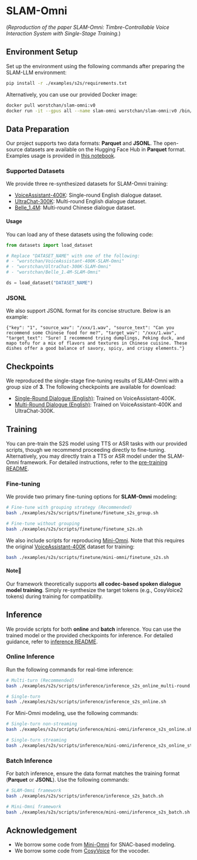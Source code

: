 # SLAM-Omni
(*Reproduction of the paper SLAM-Omni: Timbre-Controllable Voice Interaction System with Single-Stage Training.*)

## Environment Setup
Set up the environment using the following commands after preparing the SLAM-LLM environment:
```bash
pip install -r ./examples/s2s/requirements.txt
```

Alternatively, you can use our provided Docker image:
```bash
docker pull worstchan/slam-omni:v0
docker run -it --gpus all --name slam-omni worstchan/slam-omni:v0 /bin/bash
```

## Data Preparation

Our project supports two data formats: **Parquet** and **JSONL**. The open-source datasets are available on the Hugging Face Hub in **Parquet** format. Examples usage is provided in [this notebook](./demo/demo_data/demo.ipynb).

### Supported Datasets
We provide three re-synthesized datasets for SLAM-Omni training: 
- [VoiceAssistant-400K](https://huggingface.co/datasets/worstchan/VoiceAssistant-400K-SLAM-Omni): Single-round English dialogue dataset. 
- [UltraChat-300K](https://huggingface.co/datasets/worstchan/UltraChat-300K-SLAM-Omni): Multi-round English dialogue dataset. 
- [Belle_1.4M](https://huggingface.co/datasets/worstchan/Belle_1.4M-SLAM-Omni): Multi-round Chinese dialogue dataset.

#### Usage
You can load any of these datasets using the following code:
```python
from datasets import load_dataset

# Replace "DATASET_NAME" with one of the following:
# - "worstchan/VoiceAssistant-400K-SLAM-Omni"
# - "worstchan/UltraChat-300K-SLAM-Omni"
# - "worstchan/Belle_1.4M-SLAM-Omni"

ds = load_dataset("DATASET_NAME")
```

### JSONL
We also support JSONL format for its concise structure. Below is an example:
```jsonl
{"key": "1", "source_wav": "/xxx/1.wav", "source_text": "Can you recommend some Chinese food for me?", "target_wav": "/xxx/1.wav", "target_text": "Sure! I recommend trying dumplings, Peking duck, and mapo tofu for a mix of flavors and textures in Chinese cuisine. These dishes offer a good balance of savory, spicy, and crispy elements."}
```

## Checkpoints
We reproduced the single-stage fine-tuning results of SLAM-Omni with a group size of **3**. The following checkpoints are available for download:
- [Single-Round Dialogue (English)](https://drive.google.com/drive/folders/1ZmM1h5ZTvS-piuN-msmctmZdi51GWLAu?usp=sharing): Trained on VoiceAssistant-400K.
- [Multi-Round Dialogue (English)](https://drive.google.com/drive/folders/1xBNrqR2LWC0uEjezjx4aUgdsbstisboS?usp=sharing): Trained on VoiceAssistant-400K and UltraChat-300K.


## Training

You can pre-train the S2S model using TTS or ASR tasks with our provided scripts, though we recommend proceeding directly to fine-tuning. Alternatively, you may directly train a TTS or ASR model under the SLAM-Omni framework. For detailed instructions, refer to the [pre-training README](./scripts/pretrain/README.md).

### Fine-tuning
We provide two primary fine-tuning options for **SLAM-Omni** modeling:
```bash
# Fine-tune with grouping strategy (Recommended)
bash ./examples/s2s/scripts/finetune/finetune_s2s_group.sh

# Fine-tune without grouping
bash ./examples/s2s/scripts/finetune/finetune_s2s.sh
```

We also include scripts for reproducing [Mini-Omni](https://github.com/gpt-omni/mini-omni). Note that this requires the original [VoiceAssistant-400K](https://huggingface.co/datasets/gpt-omni/VoiceAssistant-400K) dataset for training:
```bash
bash ./examples/s2s/scripts/finetune/mini-omni/finetune_s2s.sh
```

#### Note💫
Our framework theoretically supports **all codec-based spoken dialogue model training**. Simply re-synthesize the target tokens (e.g., CosyVoice2 tokens) during training for compatibility.

## Inference
We provide scripts for both **online** and **batch** inference. You can use the trained model or the provided checkpoints for inference. For detailed guidance, refer to [inference README](./scripts/inference/README.md).



### Online Inference
Run the following commands for real-time inference:

```bash
# Multi-turn (Recommended)
bash ./examples/s2s/scripts/inference/inference_s2s_online_multi-round.sh

# Single-turn
bash ./examples/s2s/scripts/inference/inference_s2s_online.sh
```

For Mini-Omni modeling, use the following commands:
```bash
# Single-turn non-streaming
bash ./examples/s2s/scripts/inference/mini-omni/inference_s2s_online.sh

# Single-turn streaming
bash ./examples/s2s/scripts/inference/mini-omni/inference_s2s_online_stream.sh
```


### Batch Inference

For batch inference, ensure the data format matches the training format (**Parquet** or **JSONL**). Use the following commands:

```bash
# SLAM-Omni framework
bash ./examples/s2s/scripts/inference/inference_s2s_batch.sh

# Mini-Omni framework
bash ./examples/s2s/scripts/inference/mini-omni/inference_s2s_batch.sh
```


<!-- ## Gradio Demo -->


## Acknowledgement
- We borrow some code from [Mini-Omni](https://github.com/gpt-omni/mini-omni) for SNAC-based modeling.
- We borrow some code from [CosyVoice](https://github.com/FunAudioLLM/CosyVoice) for the vocoder.